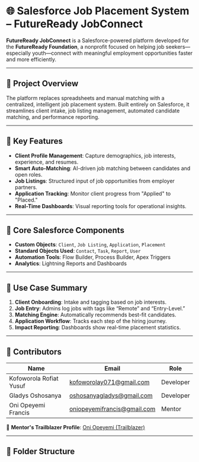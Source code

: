 # 🌐 Salesforce Job Placement System – FutureReady JobConnect

**FutureReady JobConnect** is a Salesforce-powered platform developed for the **FutureReady Foundation**, a nonprofit focused on helping job seekers—especially youth—connect with meaningful employment opportunities faster and more efficiently.

---

## 🚀 Project Overview

The platform replaces spreadsheets and manual matching with a centralized, intelligent job placement system. Built entirely on Salesforce, it streamlines client intake, job listing management, automated candidate matching, and performance reporting.

---

## 📌 Key Features

- **Client Profile Management**: Capture demographics, job interests, experience, and resumes.
- **Smart Auto-Matching**: AI-driven job matching between candidates and open roles.
- **Job Listings**: Structured input of job opportunities from employer partners.
- **Application Tracking**: Monitor client progress from "Applied" to "Placed."
- **Real-Time Dashboards**: Visual reporting tools for operational insights.

---

## 🧱 Core Salesforce Components

- **Custom Objects**: `Client`, `Job Listing`, `Application`, `Placement`
- **Standard Objects Used**: `Contact`, `Task`, `Report`, `User`
- **Automation Tools**: Flow Builder, Process Builder, Apex Triggers
- **Analytics**: Lightning Reports and Dashboards

---

## 📖 Use Case Summary

1. **Client Onboarding**: Intake and tagging based on job interests.
2. **Job Entry**: Admins log jobs with tags like “Remote” and “Entry-Level.”
3. **Matching Engine**: Automatically recommends best-fit candidates.
4. **Application Workflow**: Tracks each step of the hiring journey.
5. **Impact Reporting**: Dashboards show real-time placement statistics.

---

## 👥 Contributors

| Name                     | Email                          | Role      |
|--------------------------|--------------------------------|-----------|
| Kofoworola Rofiat Yusuf | kofoworolay071@gmail.com       | Developer |
| Gladys Oshosanya         | oshosanyagladys@gmail.com      | Developer |
| Oni Opeyemi Francis      | oniopeyemifrancis@gmail.com    | Mentor    |

🔗 **Mentor's Trailblazer Profile**: [Oni Opeyemi (Trailblazer)](https://www.salesforce.com/trailblazer/ofrancis10)

---

## 📂 Folder Structure

